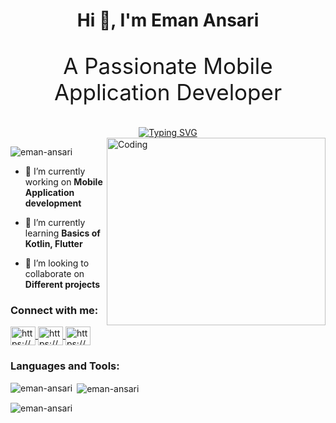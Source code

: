 <h1 align="center">Hi 👋, I'm Eman Ansari</h1>

<div align="center">
  <p style="font-size: 2.5em; animation: fadeInUp 1s ease-in-out;">A Passionate Mobile Application Developer</p>
  <a href="https://git.io/typing-svg"><img src="https://readme-typing-svg.demolab.com?font=Fira+Code&size=19&pause=1000&center=true&random=false&width=435&lines=Flutter+Developer+%7C+Android+Developer;Mobile+Application+Developer" alt="Typing SVG" /></a>
</div>

<img align="right" alt="Coding"  height="300" width="350" src="https://cdn.dribbble.com/users/330915/screenshots/3587000/10_coding_dribbble.gif">

<p align="left"> <img src="https://komarev.com/ghpvc/?username=eman-ansari&label=Profile%20views&color=0e75b6&style=flat" alt="eman-ansari" /> </p>

- 🔭 I’m currently working on **Mobile Application development**

- 🌱 I’m currently learning **Basics of Kotlin, Flutter**

- 👯 I’m looking to collaborate on **Different projects**

<div align="center">
  <h3 style="animation: fadeInUp 3s ease-in-out; animation-delay: 3s;" align="left">Connect with me:</h3>
  <p align="left">
    <a href="https://linkedin.com/in/https://www.linkedin.com/in/eman-ansari-0b127b247/" target="blank">
      <img align="center" src="https://raw.githubusercontent.com/rahuldkjain/github-profile-readme-generator/master/src/images/icons/Social/linked-in-alt.svg" alt="https://www.linkedin.com/in/eman-ansari-0b127b247/" height="30" width="40" />
    </a>
    <a href="https://fb.com/https://www.facebook.com/people/eman-ansari/pfbid02ujvaibbpgrsvkqnhbyybutgu1esyyekaphzam8gpuvtbfmtsebxusgnfgukkpvtgl/?mibextid=zbwkwl" target="blank">
      <img align="center" src="https://raw.githubusercontent.com/rahuldkjain/github-profile-readme-generator/master/src/images/icons/Social/facebook.svg" alt="https://www.facebook.com/people/eman-ansari/pfbid02ujvaibbpgrsvkqnhbyybutgu1esyyekaphzam8gpuvtbfmtsebxusgnfgukkpvtgl/?mibextid=zbwkwl" height="30" width="40" />
    </a>
    <a href="https://www.youtube.com/c/https://www.youtube.com/channel/uc3_mbsoqiqkjgvllheqxl-w" target="blank">
      <img align="center" src="https://raw.githubusercontent.com/rahuldkjain/github-profile-readme-generator/master/src/images/icons/Social/youtube.svg" alt="https://www.youtube.com/channel/uc3_mbsoqiqkjgvllheqxl-w" height="30" width="40" />
    </a>
  </p>
</div>

<h3 align="left">Languages and Tools:</h3>
<!-- ... (your languages and tools section) ... -->

<p><img align="left" src="https://github-readme-stats.vercel.app/api/top-langs?username=eman-ansari&show_icons=true&locale=en&layout=compact" alt="eman-ansari" /></p>

<p>&nbsp;<img align="center" src="https://github-readme-stats.vercel.app/api?username=eman-ansari&show_icons=true&locale=en" alt="eman-ansari" /></p>

<p><img align="center" src="https://github-readme-streak-stats.herokuapp.com/?user=eman-ansari&" alt="eman-ansari" /></p>
